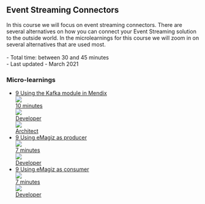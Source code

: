 <div class="ez-academy">
	<div class="ez-academy__body">
		<main class="master">
	<h2 class="title">Event Streaming Connectors</h2>
    <p>
       In this course we will focus on event streaming connectors. There are several alternatives on how you can connect your Event Streaming solution to the outside world.
	   In the microlearnings for this course we will zoom in on several alternatives that are used most.
        </br></br>
        - Total time: between 30 and 45 minutes
        </br>
        - Last updated - March 2021
    </p>
    <h3 class="title">Micro-learnings</h3>
    <ul class="strip-container">
        <li class="strip">
            <a href="../../docs/microlearning/intermediate-event-streaming-connectors-using-kafka-module-mendix" class="strip__link">
            <label for="" class="strip__label">
                <span>9</span>
                Using the Kafka module in Mendix
            </label>
            <div class="strip__attribute">
                <img class="strip__attribute-icon strip__attribute-icon--duration" src="../../img/icon-duration32.svg"/>
                <div class="strip__attribute-label">10 minutes</div>
            </div>
            <div class="strip__attribute">
                <img class="strip__attribute-icon strip__attribute-icon--roles" src="../../img/icon-roles32.svg"/>
                <div class="strip__attribute-label">Developer</div>
            </div>
			<div class="strip__attribute">
                <img class="strip__attribute-icon strip__attribute-icon--roles" src="../../img/icon-roles32.svg"/>
                <div class="strip__attribute-label">Architect</div>
            </div>
        </a>
        </li>
        <li class="strip">
            <a href="../../docs/microlearning/intermediate-event-streaming-connectors-emagiz-as-producer" class="strip__link">
            <label for="" class="strip__label">
                <span>9</span>
                Using eMagiz as producer
            </label>
            <div class="strip__attribute">
                <img class="strip__attribute-icon strip__attribute-icon--duration" src="../../img/icon-duration32.svg"/>
                <div class="strip__attribute-label">7 minutes</div>
            </div>
            <div class="strip__attribute">
                <img class="strip__attribute-icon strip__attribute-icon--roles" src="../../img/icon-roles32.svg"/>
                <div class="strip__attribute-label">Developer</div>
            </div>
        </a>
        </li>
        <li class="strip">
            <a href="../../docs/microlearning/intermediate-event-streaming-connectors-emagiz-as-consumer" class="strip__link">
            <label for="" class="strip__label">
                <span>9</span>
                Using eMagiz as consumer
            </label>
            <div class="strip__attribute">
                <img class="strip__attribute-icon strip__attribute-icon--duration" src="../../img/icon-duration32.svg"/>
                <div class="strip__attribute-label">7 minutes</div>
            </div>
            <div class="strip__attribute">
                <img class="strip__attribute-icon strip__attribute-icon--roles" src="../../img/icon-roles32.svg"/>
                <div class="strip__attribute-label">Developer</div>
            </div>
        </a>
        </li>          
    </ul>
    </main>
    </div>
</div>
